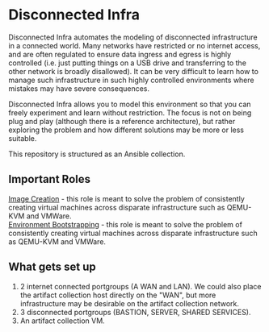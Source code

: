 # Disconnected Infra

Disconnected Infra automates the modeling of disconnected infrastructure in a connected world.  Many networks have restricted or no internet access, and are often regulated to ensure data ingress and egress is highly controlled (i.e. just putting things on a USB drive and transferring to the other network is broadly disallowed).  It can be very difficult to learn how to manage such infrastructure in such highly controlled environments where mistakes may have severe consequences.

Disconnected Infra allows you to model this environment so that you can freely experiment and learn without restriction.  The focus is not on being plug and play (although there is a reference architecture), but rather exploring the problem and how different solutions may be more or less suitable.

This repository is structured as an Ansible collection.

## Important Roles

[Image Creation](roles/image_creation/README.md) - this role is meant to solve the problem of consistently creating virtual machines across disparate infrastructure such as QEMU-KVM and VMWare.  
[Environment Bootstrapping](roles/env_bootstrap/README.md) - this role is meant to solve the problem of consistently creating virtual machines across disparate infrastructure such as QEMU-KVM and VMWare.

## What gets set up

1. 2 internet connected portgroups (A WAN and LAN).  We could also place the artifact collection host directly on the "WAN", but more infrastructure may be desirable on the artifact collection network.
2. 3 disconnected portgroups (BASTION, SERVER, SHARED SERVICES).
3. An artifact collection VM.
